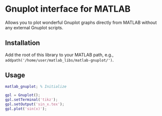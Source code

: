 # Gnuplot interface for MATLAB #

Allows you to plot wonderful Gnuplot graphs directly from MATLAB without
any external Gnuplot scripts.

## Installation ##

Add the root of this library to your MATLAB path, e.g.,
`addpath('/home/user/matlab_libs/matlab-gnuplot/')`.

## Usage ##

```matlab
matlab_gnuplot; % Initialize

gpl = Gnuplot();
gpl.setTerminal('tikz');
gpl.setOutput('sin_x.tex');
gpl.plot('sin(x)');
```
